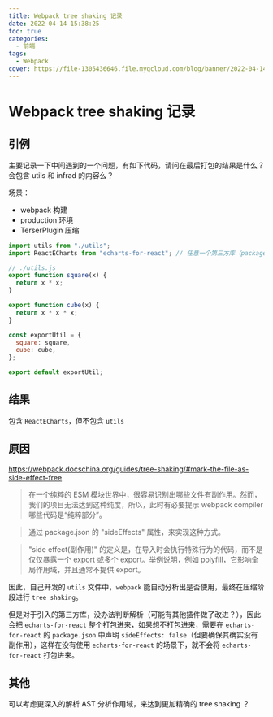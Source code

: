 ```yaml
---
title: Webpack tree shaking 记录
date: 2022-04-14 15:38:25
toc: true
categories:
  - 前端
tags:
  - Webpack
cover: https://file-1305436646.file.myqcloud.com/blog/banner/2022-04-14.webp
---
```


# Webpack tree shaking 记录

## 引例

主要记录一下中间遇到的一个问题，有如下代码，请问在最后打包的结果是什么？会包含 utils 和 infrad 的内容么？

场景：

- webpack 构建
- production 环境
- TerserPlugin 压缩

```js
import utils from "./utils";
import ReactECharts from "echarts-for-react"; // 任意一个第三方库（package.json 没有指定 sideEffects）
```

```js
// ./utils.js
export function square(x) {
  return x * x;
}

export function cube(x) {
  return x * x * x;
}

const exportUtil = {
  square: square,
  cube: cube,
};

export default exportUtil;
```

## 结果

包含 `ReactECharts`，但不包含 `utils`

## 原因

https://webpack.docschina.org/guides/tree-shaking/#mark-the-file-as-side-effect-free

> 在一个纯粹的 ESM 模块世界中，很容易识别出哪些文件有副作用。然而，我们的项目无法达到这种纯度，所以，此时有必要提示 webpack compiler 哪些代码是“纯粹部分”。

> 通过 package.json 的 "sideEffects" 属性，来实现这种方式。

> "side effect(副作用)" 的定义是，在导入时会执行特殊行为的代码，而不是仅仅暴露一个 export 或多个 export。举例说明，例如 polyfill，它影响全局作用域，并且通常不提供 export。

因此，自己开发的 `utils` 文件中，`webpack` 能自动分析出是否使用，最终在压缩阶段进行 `tree shaking`。

但是对于引入的第三方库，没办法判断解析（可能有其他插件做了改进？），因此会把 `echarts-for-react` 整个打包进来，如果想不打包进来，需要在 `echarts-for-react` 的 `package.json` 中声明 `sideEffects: false`（但要确保其确实没有副作用），这样在没有使用 `echarts-for-react` 的场景下，就不会将 `echarts-for-react` 打包进来。

## 其他

可以考虑更深入的解析 AST 分析作用域，来达到更加精确的 tree shaking ？